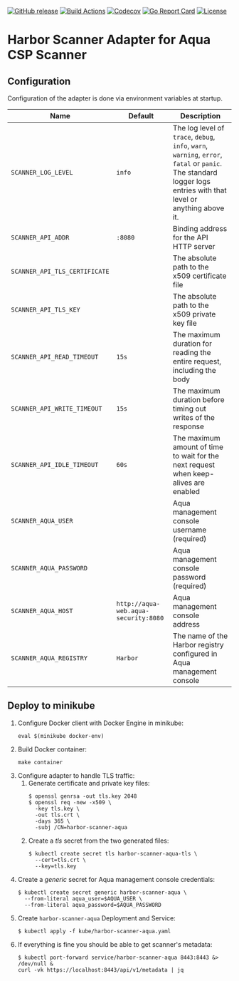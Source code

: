 [![GitHub release][release-img]][release]
[![Build Actions][build-action-img]][build-action]
[![Codecov][codecov-img]][codecov]
[![Go Report Card][report-card-img]][report-card]
[![License][license-img]][license]

# Harbor Scanner Adapter for Aqua CSP Scanner

## Configuration

Configuration of the adapter is done via environment variables at startup.

|              Name             |  Default |                                 Description                               |
|-------------------------------|----------|---------------------------------------------------------------------------|
| `SCANNER_LOG_LEVEL`           | `info`   | The log level of `trace`, `debug`, `info`, `warn`, `warning`, `error`, `fatal` or `panic`. The standard logger logs entries with that level or anything above it. |
| `SCANNER_API_ADDR`            | `:8080`  | Binding address for the API HTTP server                                   |
| `SCANNER_API_TLS_CERTIFICATE` |          | The absolute path to the x509 certificate file                            |
| `SCANNER_API_TLS_KEY`         |          | The absolute path to the x509 private key file                            |
| `SCANNER_API_READ_TIMEOUT`    | `15s`    | The maximum duration for reading the entire request, including the body   |
| `SCANNER_API_WRITE_TIMEOUT`   | `15s`    | The maximum duration before timing out writes of the response             |
| `SCANNER_API_IDLE_TIMEOUT`    | `60s`    | The maximum amount of time to wait for the next request when keep-alives are enabled |
| `SCANNER_AQUA_USER`           |          | Aqua management console username (required)                               |
| `SCANNER_AQUA_PASSWORD`       |          | Aqua management console password (required)                               |
| `SCANNER_AQUA_HOST`           | `http://aqua-web.aqua-security:8080` | Aqua management console address               |
| `SCANNER_AQUA_REGISTRY`       | `Harbor` | The name of the Harbor registry configured in Aqua management console     |

## Deploy to minikube

1. Configure Docker client with Docker Engine in minikube:
   ```
   eval $(minikube docker-env)
   ```
2. Build Docker container:
   ```
   make container
   ```
3. Configure adapter to handle TLS traffic:
   1. Generate certificate and private key files:
      ```
      $ openssl genrsa -out tls.key 2048
      $ openssl req -new -x509 \
        -key tls.key \
        -out tls.crt \
        -days 365 \
        -subj /CN=harbor-scanner-aqua
      ```
   2. Create a *tls* secret from the two generated files:
      ```
      $ kubectl create secret tls harbor-scanner-aqua-tls \
        --cert=tls.crt \
        --key=tls.key
      ```
4. Create a *generic* secret for Aqua management console credentials:
   ```
   $ kubectl create secret generic harbor-scanner-aqua \
     --from-literal aqua_user=$AQUA_USER \
     --from-literal aqua_password=$AQUA_PASSWORD
   ```
5. Create `harbor-scanner-aqua` Deployment and Service:
   ```
   $ kubectl apply -f kube/harbor-scanner-aqua.yaml
   ```
6. If everything is fine you should be able to get scanner's metadata:
   ```
   $ kubectl port-forward service/harbor-scanner-aqua 8443:8443 &> /dev/null &
   curl -vk https://localhost:8443/api/v1/metadata | jq
   ```

[release-img]: https://img.shields.io/github/release/aquasecurity/harbor-scanner-aqua.svg
[release]: https://github.com/aquasecurity/harbor-scanner-aqua/releases
[build-action-img]: https://github.com/aquasecurity/harbor-scanner-aqua/workflows/build/badge.svg
[build-action]: https://github.com/aquasecurity/harbor-scanner-aqua/actions
[codecov-img]: https://codecov.io/gh/aquasecurity/harbor-scanner-aqua/branch/master/graph/badge.svg
[codecov]: https://codecov.io/gh/aquasecurity/harbor-scanner-aqua
[report-card-img]: https://goreportcard.com/badge/github.com/aquasecurity/harbor-scanner-aqua
[report-card]: https://goreportcard.com/report/github.com/aquasecurity/harbor-scanner-aqua
[license-img]: https://img.shields.io/github/license/aquasecurity/harbor-scanner-aqua.svg
[license]: https://github.com/aquasecurity/harbor-scanner-aqua/blob/master/LICENSE
